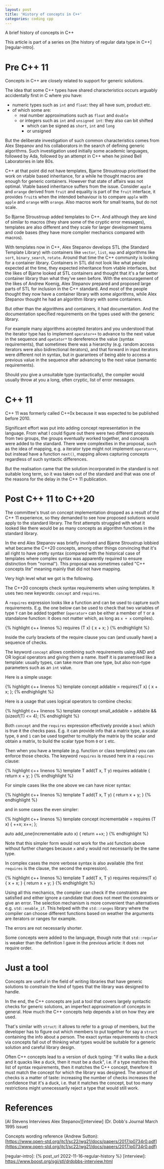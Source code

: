```yaml
---
layout: post
title: 'History of concepts in C++'
categories: coding cpp
---
```


A brief history of concepts in C++

This article is part of a series on [the history of regular data type in
C++][regular-intro].


# Pre C++ 11

Concepts in C++ are closely related to support for generic solutions.

The idea that some C++ types have shared characteristics occurs arguably
accidentally first in C where you have:
- numeric types such as `int` and `float`: they all have sum, product etc.
- of which some are:
  - real number approximations such as `float` and `double`
  - or integers such as `int` and `unsigned int`: they also can bit shifted
    - which can be signed as `short`, `int` and `long`
    - or unsigned

But the deliberate investigation of such common characteristics comes from Alex
Stepanov and his collaborators in the search of defining generic algorithms.
Such investigation used initially some academic languages, followed by Ada,
followed by an attempt in C++ when he joined Bell Laboratories in late 80s.

C++ at that point did not have templates, Bjarne Stroustroup prioritised the
work on vtable based inheritance, for a while he thought macros are enough for
generic containers. However that state of affairs was not optimal. Vtable based
inheritance suffers from the issue.  Consider `apple` and `orange` derived from
`fruit` and equality is part of the `fruit` interface, it provides `fruit`s
when the intended behaviour is to compare `apple` with `apple` and `orange`
with `orange`. Also macros work for small teams, but do not scale.

So Bjarne Stroustroup added templates to C++. And although they are kind of
similar to macros (they share some of the cryptic error messages), templates are
also different and they scale for larger development teams and code bases (they
have more compiler mechanics compared with macros).

With templates now in C++, Alex Stepanov develops STL (the Standard Template
Library) with containers like `vector`, `list`, `map` and algorithms like
`sort`, `binary_search`, `rotate`. Around that time the C++ community is
looking for a container library. Containers in STL did not look like what
people expected at the time, they expected inheritance from vtable interfaces,
but the likes of Bjarne looked at STL containers and thought that it's a far
better container library than what they've seen before. With the encouragement
of the likes of Andrew Koenig, Alex Stepanov prepared and proposed large parts
of STL for inclusion in the C++ standard. And most of the people thought they
now have a container library with some algorithms, while Alex Stepanov thought
he had an algorithm library with some containers.

But other than the algorithms and containers, it had documentation. And the
documentation specified requirements on the types used with the generic
library.

For example many algorithms accepted iterators and you understood that the
iterator type has to implement `operator++` to advance to the next value in the
sequence and `opetator*` to dereference the value (syntax requirements), that
sometimes there was a hierarchy (e.g. random access iterators were also
bidirectional iterators), and that forward in input iterators were different
not in syntax, but in guarantees of being able to access a previous value in
the sequence after advancing to the next value (semantic requirements).

Should you give a unsuitable type (syntactically), the compiler would usually
throw at you a long, often cryptic, list of error messages.

# C++ 11

C++ 11 was formerly called C++0x because it was expected to be published before
2010.

Significant effort was put into adding concept representation in the language.
From what I could figure out there were two different proposals from two
groups, the groups eventually worked together, and concepts were added to the
standard. There were complexities in the proposal, such as the idea of mapping,
e.g. a iterator type might not implement `operator++`, but instead have a
function `next()`, mapping allows capturing concepts regardless of such
syntactic differences.

But the realisation came that the solution incorporated in the standard is not
suitable long term, so it was taken out of the standard and that was one of the
reasons for the delay in the C++ 11 publication.

# Post C++ 11 to C++20

The committee's trust on concept implementation dropped as a result of the
C++ 11 experience, so they demanded to see how proposed solutions would apply
to the standard library. The first attempts struggled with what it looked like
there would be as many concepts as algorithm functions in the standard library.

In the end Alex Stepanov was briefly involved and Bjarne Stroustrup lobbied
what became the C++20 concepts, among other things convincing that it's all
right to have pretty syntax (compared with the historical case of templates
where complex syntax was apparently required to ensure distinction from
"normal"). This proposal was sometimes called "C++ concepts lite" meaning
mainly that did not have mapping.

Very high level what we got is the following.

The C++20 concepts check syntax requirements when using templates. It uses two
new keywords: `concept` and `requires`.

A `requires` expression looks like a function and can be used to capture such
requirements. E.g. the one below can be used to check that two variables of
type `T` can be added together (`operator+` can be either a member of `T` or a
standalone function: it does not matter which, as long as `x + x` compiles).

{% highlight c++ linenos %}
requires (T x) { x + x; }
{% endhighlight %}

Inside the curly brackets of the require clause you can (and usually have) a
sequence of checks.

The keyword `concept` allows combining such requirements using AND and OR
logical operators and giving them a name. Itself it is parametrised like a
template: usually types, can take more than one type, but also non-type
parameters such as an `int` value.

Here is a simple usage:

{% highlight c++ linenos %}
template<typename T>
concept addable = requires(T x) { x + x; };
{% endhighlight %}

Here is a usage that uses logical operators to combine checks:

{% highlight c++ linenos %}
template<typename T>
concept small_addable = addable<T> && (sizeof(T) <= 4);
{% endhighlight %}

Both `concept` and the `requires` expression effectively provide a `bool` which
is true it the checks pass. E.g. it can provide info that a matrix type, a
scalar type, `0` and `1` can be used together to multiply the matrix by the
scalar and obtain a matrix, to build the scalar type from `0` or `1` etc.

Then when you have a template (e.g. function or class templates) you can
enforce those checks. The keyword `requires` is reused here in a `requires`
clause:

{% highlight c++ linenos %}
template<typename T>
T add(T x, T y)
  requires addable<T>
{
  return x + y;
}
{% endhighlight %}

For simple cases like the one above we can have nicer syntax:

{% highlight c++ linenos %}
template<addable T>
T add(T x, T y)
{
  return x + y;
}
{% endhighlight %}

and in some cases the even simpler:

{% highlight c++ linenos %}
template<typename T>
concept incrementable = requires (T x) { ++x; x++; };

auto add_one(incrementable auto x)
{
  return ++x;
}
{% endhighlight %}

Note that this simpler form would not work for the `add` function above without
further changes because `x` and `y` would not necessarily be the same type.

In complex cases the more verbose syntax is also available (the first
`requires` is the clause, the second the expression).

{% highlight c++ linenos %}
template<typename T>
T add(T x, T y)
  requires requires(T x) { x + x; }
{
  return x + y;
}
{% endhighlight %}

Using all this mechanics, the compiler can check if the constraints are
satisfied and either ignore a candidate that does not meet the constraints or
give an error. The selection mechanism is more convenient than alternatives
e.g. `std::enable_if`. This helped with the `std::ranges` library where the
compiler can choose different functions based on weather the arguments are
iterators or ranges for example.

The errors are not necessarily shorter.

Some concepts were added to the language, though note that `std::regular` is
weaker than the definition I gave in the previous article: it does not require
order.


# Just a tool

Concepts are useful in the field of writing libraries that have generic
solutions to constrain the kind of types that the library was designed to
handle.

In the end, the C++ concepts are just a tool that covers largely syntactic
checks for generic solutions, an imperfect approximation of concepts in
general. How much the C++ concepts  help depends a lot on how they are used.

That's similar with `struct`: it allows to refer to a group of members, but the
developer has to figure out which members to put together for say a `struct`
containing the info about a person. The exact syntax requirements to check via
concepts fall out of thinking what types would be suitable for a generic
solution and careful library design.

Often C++ concepts lead to a version of duck typing: "If it walks like a duck
and it quacks like a duck, then it must be a duck", i.e. if a type matches
this list of syntax requirements, then it matches the C++ concept, therefore it
must match the concept for which the library was designed. The amount of checks
is a matter of taste: increasing the number of checks increases the confidence
that it's a duck, i.e. that it matches the concept, but too many restrictions
might unnecessarily reject a type that would still work.


# References

[Al Stevens Interviews Alex Stepanov][interview] (Dr. Dobb's Journal March 1995 issue)

Concepts wording reference (Andrew Sutton):<br/>
[https://www.open-std.org/jtc1/sc22/wg21/docs/papers/2017/p0734r0.pdf](https://www.open-std.org/jtc1/sc22/wg21/docs/papers/2017/p0734r0.pdf)


[regular-intro]:    {% post_url 2022-11-16-regular-history %}
[interview]: https://www.boost.org/sgi/stl/drdobbs-interview.html
